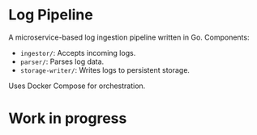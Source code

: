 # Log Pipeline

A microservice-based log ingestion pipeline written in Go.
Components:
- `ingestor/`: Accepts incoming logs.
- `parser/`: Parses log data.
- `storage-writer/`: Writes logs to persistent storage.

Uses Docker Compose for orchestration.

# Work in progress
